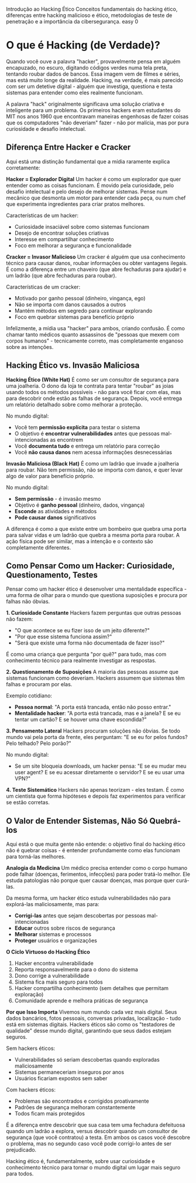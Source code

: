 Introdução ao Hacking Ético
Conceitos fundamentais do hacking ético, diferenças entre hacking malicioso e ético, metodologias de teste de penetração e a importância da cibersegurança.
easy
0

# O que é Hacking (de Verdade)?

Quando você ouve a palavra "hacker", provavelmente pensa em alguém encapuzado, no escuro, digitando códigos verdes numa tela preta, tentando roubar dados de bancos. Essa imagem vem de filmes e séries, mas está muito longe da realidade. Hacking, na verdade, é mais parecido com ser um detetive digital - alguém que investiga, questiona e testa sistemas para entender como eles realmente funcionam.

A palavra "hack" originalmente significava uma solução criativa e inteligente para um problema. Os primeiros hackers eram estudantes do MIT nos anos 1960 que encontravam maneiras engenhosas de fazer coisas que os computadores "não deveriam" fazer - não por malícia, mas por pura curiosidade e desafio intelectual.

## Diferença Entre Hacker e Cracker

Aqui está uma distinção fundamental que a mídia raramente explica corretamente:

**Hacker = Explorador Digital**
Um hacker é como um explorador que quer entender como as coisas funcionam. É movido pela curiosidade, pelo desafio intelectual e pelo desejo de melhorar sistemas. Pense num mecânico que desmonta um motor para entender cada peça, ou num chef que experimenta ingredientes para criar pratos melhores.

Características de um hacker:
- Curiosidade insaciável sobre como sistemas funcionam
- Desejo de encontrar soluções criativas
- Interesse em compartilhar conhecimento
- Foco em melhorar a segurança e funcionalidade

**Cracker = Invasor Malicioso**
Um cracker é alguém que usa conhecimento técnico para causar danos, roubar informações ou obter vantagens ilegais. É como a diferença entre um chaveiro (que abre fechaduras para ajudar) e um ladrão (que abre fechaduras para roubar).

Características de um cracker:
- Motivado por ganho pessoal (dinheiro, vingança, ego)
- Não se importa com danos causados a outros
- Mantém métodos em segredo para continuar explorando
- Foco em quebrar sistemas para benefício próprio

Infelizmente, a mídia usa "hacker" para ambos, criando confusão. É como chamar tanto médicos quanto assassinos de "pessoas que mexem com corpos humanos" - tecnicamente correto, mas completamente enganoso sobre as intenções.

## Hacking Ético vs. Invasão Maliciosa

**Hacking Ético (White Hat)**
É como ser um consultor de segurança para uma joalheria. O dono da loja te contrata para tentar "roubar" as joias usando todos os métodos possíveis - não para você ficar com elas, mas para descobrir onde estão as falhas de segurança. Depois, você entrega um relatório detalhado sobre como melhorar a proteção.

No mundo digital:
- Você tem **permissão explícita** para testar o sistema
- O objetivo é **encontrar vulnerabilidades** antes que pessoas mal-intencionadas as encontrem
- Você **documenta tudo** e entrega um relatório para correção
- Você **não causa danos** nem acessa informações desnecessárias

**Invasão Maliciosa (Black Hat)**
É como um ladrão que invade a joalheria para roubar. Não tem permissão, não se importa com danos, e quer levar algo de valor para benefício próprio.

No mundo digital:
- **Sem permissão** - é invasão mesmo
- Objetivo é **ganho pessoal** (dinheiro, dados, vingança)
- **Esconde** as atividades e métodos
- **Pode causar danos** significativos

A diferença é como a que existe entre um bombeiro que quebra uma porta para salvar vidas e um ladrão que quebra a mesma porta para roubar. A ação física pode ser similar, mas a intenção e o contexto são completamente diferentes.

## Como Pensar Como um Hacker: Curiosidade, Questionamento, Testes

Pensar como um hacker ético é desenvolver uma mentalidade específica - uma forma de olhar para o mundo que questiona suposições e procura por falhas não óbvias.

**1. Curiosidade Constante**
Hackers fazem perguntas que outras pessoas não fazem:
- "O que acontece se eu fizer isso de um jeito diferente?"
- "Por que esse sistema funciona assim?"
- "Será que existe uma forma não documentada de fazer isso?"

É como uma criança que pergunta "por quê?" para tudo, mas com conhecimento técnico para realmente investigar as respostas.

**2. Questionamento de Suposições**
A maioria das pessoas assume que sistemas funcionam como deveriam. Hackers assumem que sistemas têm falhas e procuram por elas.

Exemplo cotidiano:
- **Pessoa normal**: "A porta está trancada, então não posso entrar."
- **Mentalidade hacker**: "A porta está trancada, mas e a janela? E se eu tentar um cartão? E se houver uma chave escondida?"

**3. Pensamento Lateral**
Hackers procuram soluções não óbvias. Se todo mundo vai pela porta da frente, eles perguntam: "E se eu for pelos fundos? Pelo telhado? Pelo porão?"

No mundo digital:
- Se um site bloqueia downloads, um hacker pensa: "E se eu mudar meu user agent? E se eu acessar diretamente o servidor? E se eu usar uma VPN?"

**4. Teste Sistemático**
Hackers não apenas teorizam - eles testam. É como um cientista que forma hipóteses e depois faz experimentos para verificar se estão corretas.

## O Valor de Entender Sistemas, Não Só Quebrá-los

Aqui está o que muita gente não entende: o objetivo final do hacking ético não é quebrar coisas - é entender profundamente como elas funcionam para torná-las melhores.

**Analogia da Medicina**
Um médico precisa entender como o corpo humano pode falhar (doenças, ferimentos, infecções) para poder tratá-lo melhor. Ele estuda patologias não porque quer causar doenças, mas porque quer curá-las.

Da mesma forma, um hacker ético estuda vulnerabilidades não para explorá-las maliciosamente, mas para:
- **Corrigi-las** antes que sejam descobertas por pessoas mal-intencionadas
- **Educar** outros sobre riscos de segurança
- **Melhorar** sistemas e processos
- **Proteger** usuários e organizações

**O Ciclo Virtuoso do Hacking Ético**
1. Hacker encontra vulnerabilidade
2. Reporta responsavelmente para o dono do sistema
3. Dono corrige a vulnerabilidade
4. Sistema fica mais seguro para todos
5. Hacker compartilha conhecimento (sem detalhes que permitam exploração)
6. Comunidade aprende e melhora práticas de segurança

**Por que Isso Importa**
Vivemos num mundo cada vez mais digital. Seus dados bancários, fotos pessoais, conversas privadas, localização - tudo está em sistemas digitais. Hackers éticos são como os "testadores de qualidade" desse mundo digital, garantindo que seus dados estejam seguros.

Sem hackers éticos:
- Vulnerabilidades só seriam descobertas quando exploradas maliciosamente
- Sistemas permaneceriam inseguros por anos
- Usuários ficariam expostos sem saber

Com hackers éticos:
- Problemas são encontrados e corrigidos proativamente
- Padrões de segurança melhoram constantemente
- Todos ficam mais protegidos

É a diferença entre descobrir que sua casa tem uma fechadura defeituosa quando um ladrão a explora, versus descobrir quando um consultor de segurança (que você contratou) a testa. Em ambos os casos você descobre o problema, mas no segundo caso você pode corrigi-lo antes de ser prejudicado.

Hacking ético é, fundamentalmente, sobre usar curiosidade e conhecimento técnico para tornar o mundo digital um lugar mais seguro para todos.